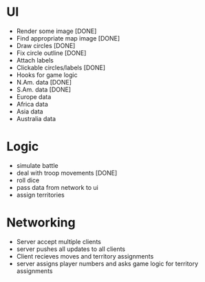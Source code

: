 # UI
- Render some image [DONE]
- Find appropriate map image [DONE]
- Draw circles [DONE]
- Fix circle outline [DONE]
- Attach labels
- Clickable circles/labels [DONE]
- Hooks for game logic
- N.Am. data [DONE]
- S.Am. data [DONE]
- Europe data
- Africa data
- Asia data
- Australia data

# Logic
- simulate battle
- deal with troop movements [DONE]
- roll dice
- pass data from network to ui
- assign territories

# Networking
- Server accept multiple clients
- server pushes all updates to all clients
- Client recieves moves and territory assignments
- server assigns player numbers and asks game logic for territory assignments
